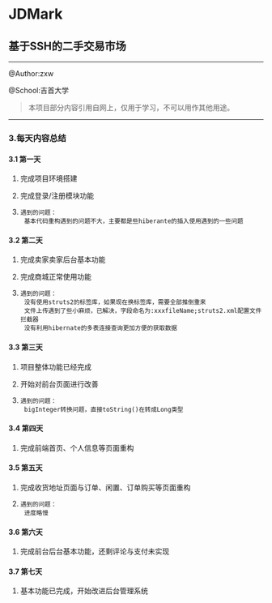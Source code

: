 # JDMark
## 基于SSH的二手交易市场

------

@Author:zxw

@School:吉首大学

> 本项目部分内容引用自网上，仅用于学习，不可以用作其他用途。

------

### 3.每天内容总结

#### 3.1 第一天

1. 完成项目环境搭建

2. 完成登录/注册模块功能

3. ```
   遇到的问题：
   	基本代码重构遇到的问题不大，主要都是些hiberante的插入使用遇到的一些问题
   ```

#### 3.2 第二天

1. 完成卖家卖家后台基本功能

2. 完成商城正常使用功能

3. ```
   遇到的问题：
   	没有使用struts2的标签库，如果现在换标签库，需要全部推倒重来
   	文件上传遇到了些小麻烦，已解决，字段命名为:xxxfileName;struts2.xml配置文件拦截器
   	没有利用hibernate的多表连接查询更加方便的获取数据
   ```


#### 3.3 第三天

1. 项目整体功能已经完成

2. 开始对前台页面进行改善

3. ```
   遇到的问题：
   	bigInteger转换问题，直接toString()在转成Long类型
   ```


#### 3.4 第四天

1. 完成前端首页、个人信息等页面重构

#### 3.5 第五天

1. 完成收货地址页面与订单、闲置、订单购买等页面重构

2. ```
   遇到的问题：
   	进度略慢
   ```

#### 3.6 第六天

1. 完成前台后台基本功能，还剩评论与支付未实现

#### 3.7 第七天

1. 基本功能已完成，开始改进后台管理系统
